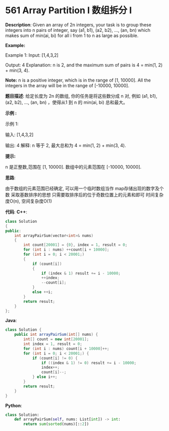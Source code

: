# 561 Array Partition I 数组拆分 I

__Description__:
Given an array of 2n integers, your task is to group these integers into n pairs of integer, say (a1, b1), (a2, b2), ..., (an, bn) which makes sum of min(ai, bi) for all i from 1 to n as large as possible.

__Example:__

Example 1:
Input: [1,4,3,2]

Output: 4
Explanation: n is 2, and the maximum sum of pairs is 4 = min(1, 2) + min(3, 4).

__Note:__
n is a positive integer, which is in the range of [1, 10000].
All the integers in the array will be in the range of [-10000, 10000].

__题目描述__:
给定长度为 2n 的数组, 你的任务是将这些数分成 n 对, 例如 (a1, b1), (a2, b2), ..., (an, bn) ，使得从1 到 n 的 min(ai, bi) 总和最大。

__示例 :__

示例 1:

输入: [1,4,3,2]

输出: 4
解释: n 等于 2, 最大总和为 4 = min(1, 2) + min(3, 4).

__提示:__

n 是正整数,范围在 [1, 10000].
数组中的元素范围在 [-10000, 10000].

__思路__:

由于数组的元素范围已经确定, 可以用一个临时数组当作 map存储出现的数字及个数
采取基数排序的思想
只需要取排序后的位于奇数位置上的元素和即可
时间复杂度O(n), 空间复杂度O(1)

__代码__:
__C++__:

```C++
class Solution 
{
public:
    int arrayPairSum(vector<int>& nums) 
    {
        int count[20001] = {0}, index = 1, result = 0;
        for (int i : nums) ++count[i + 10000];
        for (int i = 0; i < 20001;) 
        {
            if (count[i]) 
            {
                if (index & 1) result += i - 10000;
                ++index;
                --count[i];
            } 
            else ++i;
        }
        return result;
    }
};
```

__Java__:

```Java
class Solution {
    public int arrayPairSum(int[] nums) {
        int[] count = new int[20001];
        int index = 1, result = 0;
        for (int i : nums) count[i + 10000]++;
        for (int i = 0; i < 20001;) {
            if (count[i] != 0) {
                if ((index & 1) != 0) result += i - 10000;
                index++;
                count[i]--;
            } else i++;
        }
        return result;
    }
}
```

__Python__:

```Python
class Solution:
    def arrayPairSum(self, nums: List[int]) -> int:
        return sum(sorted(nums)[::2])
```
